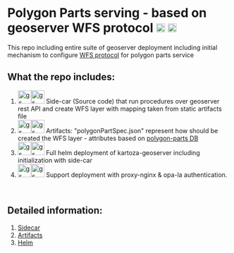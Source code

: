 # Polygon Parts serving - based on geoserver WFS protocol <img src="https://avatars.githubusercontent.com/u/186522?s=280&v=4" width="20" height="20" alt="gs logo"> <img src="https://pf-emoji-service--cdn.us-east-1.prod.public.atl-paas.net/standard/caa27a19-fc09-4452-b2b4-a301552fd69c/64x64/1f9e9.png" width="20" height="20" alt="gs logo">

This repo including entire suite of geoserver deployment including initial mechanism to configure [WFS protocol](https://docs.geoserver.org/latest/en/user/services/wfs/reference.html) for polygon parts service

## What the repo includes:
1. <img src="https://cdn.iconscout.com/icon/premium/png-512-thumb/sidecar-10451424-8438367.png?f=webp&w=256" width="30" height="30" alt="gs logo"><img src="https://www.svgrepo.com/show/439238/nodejs.svg" width="30" height="30" alt="gs logo"> Side-car (Source code) that run procedures over geoserver rest API and create WFS layer with mapping taken from static artifacts file
2. <img src="https://pic.onlinewebfonts.com/thumbnails/icons_536379.svg" width="30" height="30" alt="gs logo"><img src="https://icons.veryicon.com/png/o/miscellaneous/form-editor/10json.png" width="30" height="30" alt="gs logo"> Artifacts: "polygonPartSpec.json" represent how should be created the WFS layer - attributes based on [polygon-parts DB](https://github.com/MapColonies/polygon-parts-manager/blob/master/src/DAL/migration/fullSchema.sql)
3. <img src="https://avatars.githubusercontent.com/u/7395888?s=200&v=4" width="30" height="30" alt="gs logo"><img src="https://icon.icepanel.io/Technology/svg/Helm.svg" width="30" height="30" alt="gs logo"> Full helm deployment of kartoza-geoserver including initialization with side-car
4. <img src="https://www.svgrepo.com/show/373924/nginx.svg" width="30" height="30" alt="gs logo"><img src="https://www.svgrepo.com/show/448547/opa.svg" width="30" height="30" alt="gs logo"> Support deployment with proxy-nginx & opa-la authentication.


<br>

## Detailed information:
1. [Sidecar](src/README.md)
2. [Artifacts](artifacts/README.md)
3. [Helm](helm/README.md)
